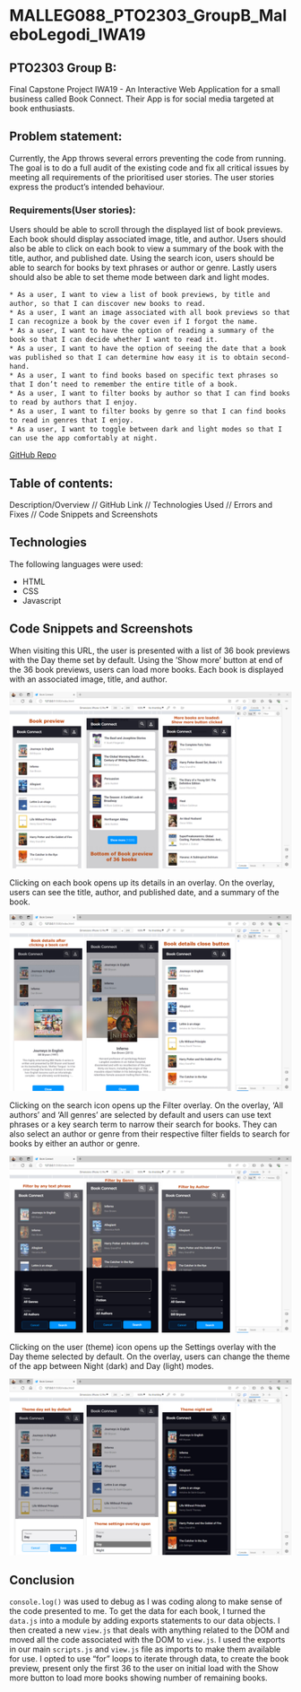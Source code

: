 # MALLEG088_PTO2303_GroupB_MaleboLegodi_IWA19

## PTO2303 Group B:
Final Capstone Project IWA19 - An Interactive Web Application for a small business called Book Connect. Their App is for social media targeted at book enthusiasts.

## Problem statement:
Currently, the App throws several errors preventing the code from running. The goal is to do a full audit of the existing code and fix all critical issues by meeting all requirements of the prioritised user stories. The user stories express the product’s intended behaviour.

### Requirements(User stories):
Users should be able to scroll through the displayed list of book previews. Each book should display associated image, title, and author. Users should also be able to click on each book to view a summary of the book with the title, author, and published date. Using the search icon, users should be able to search for books by text phrases or author or genre. Lastly users should also be able to set theme mode between dark and light modes.

    * As a user, I want to view a list of book previews, by title and author, so that I can discover new books to read.
    * As a user, I want an image associated with all book previews so that I can recognize a book by the cover even if I forgot the name.
    * As a user, I want to have the option of reading a summary of the book so that I can decide whether I want to read it.
    * As a user, I want to have the option of seeing the date that a book was published so that I can determine how easy it is to obtain second-hand.
    * As a user, I want to find books based on specific text phrases so that I don’t need to remember the entire title of a book.
    * As a user, I want to filter books by author so that I can find books to read by authors that I enjoy.
    * As a user, I want to filter books by genre so that I can find books to read in genres that I enjoy.
    * As a user, I want to toggle between dark and light modes so that I can use the app comfortably at night.

[GitHub Repo](https://github.com/Malebo29/MALLEG088_PTO2303_GroupB_MaleboLegodi_IWA19/)

## Table of contents:
Description/Overview // GitHub Link // Technologies Used // Errors and Fixes // Code Snippets and Screenshots

## Technologies
The following languages were used:
  * HTML
  * CSS
  * Javascript

## Code Snippets and Screenshots

When visiting this URL, the user is presented with a list of 36 book previews with the Day theme set by default. Using the ’Show more’ button at end of the 36 book previews, users can load more books. Each book is displayed with an associated image, title, and author.

![alt](images/page1Screens.jpg)

Clicking on each book opens up its details in an overlay. On the overlay, users can see the title, author, and published date, and a summary of the book.

![alt](images/bookCardClicked.jpg)

Clicking on the search icon opens up the Filter overlay. On the overlay, ‘All authors’ and ‘All genres’ are selected by default and users can use text phrases or a key search term to narrow their search for books. They can also select an author or genre from their respective filter fields to search for books by either an author or genre.

![alt](images/filterOverlay.jpg)

Clicking on the user (theme) icon opens up the Settings overlay with the Day theme selected by default. On the overlay, users can change the theme of the app between Night (dark) and Day (light) modes.

![alt](images/themeOverlay.jpg)

## Conclusion

`console.log()` was used to debug as I was coding along to make sense of the code presented to me. To get the data for each book, I turned the `data.js` into a module by adding exports statements to our data objects. I then created a new `view.js` that deals with anything related to the DOM and moved all the code associated with the DOM to `view.js`. I used the exports in our main `scripts.js` and `view.js` file as imports to make them available for use. I opted to use “for” loops to iterate through data, to create the book preview, present only the first 36 to the user on initial load with the Show more button to load more books showing number of remaining books.